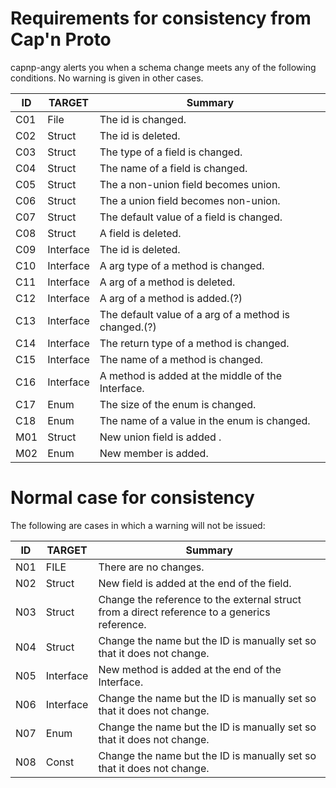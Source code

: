 # Requirements for consistency from Cap'n Proto 

capnp-angy alerts you when a schema change meets any of the following conditions.
No warning is given in other cases.

| ID    | TARGET    | Summary                                               | 
| ----  | ----      | ----                                                  | 
| C01   | File      | The id is changed.                                    |
| C02   | Struct    | The id is deleted.                                    |
| C03   | Struct    | The type of a field is changed.                       |
| C04   | Struct    | The name of a field is changed.                       |
| C05   | Struct    | The a non-union field becomes union.                  |
| C06   | Struct    | The a union field becomes non-union.                  |
| C07   | Struct    | The default value of a field is changed.              |
| C08   | Struct    | A field is deleted.                                   |
| C09   | Interface | The id is deleted.                                    |
| C10   | Interface | A arg type of a method is changed.                    |
| C11   | Interface | A arg of a method is deleted.                         |
| C12   | Interface | A arg of a method is added.(?)                        |
| C13   | Interface | The default value of a arg of a method is changed.(?) |
| C14   | Interface | The return type of a method is changed.               |
| C15   | Interface | The name of a method is changed.                      |
| C16   | Interface | A method is added at the middle of the Interface.     |
| C17   | Enum      | The size of the enum is changed.                      |
| C18   | Enum      | The name of a value in the enum is changed.           |
| M01   | Struct    | New union field is added .                            |
| M02   | Enum      | New member is added.                                  |
<!--
| C01   | Const     | nop                                                   |
| C01   | Annotation| nop                                                   |
-->

# Normal case for consistency 
The following are cases in which a warning will not be issued:

| ID    | TARGET    | Summary                                                                   |
| ----  | ----      | ----                                                                      |
| N01   | FILE      | There are no changes.                                                     |
| N02   | Struct    | New field is added at the end of the field.                               |
| N03   | Struct    | Change the reference to the external struct from a direct reference to a generics reference. |
| N04   | Struct    | Change the name but the ID is manually set so that it does not change.    |
| N05   | Interface | New method is added at the end of the Interface.                          |
| N06   | Interface | Change the name but the ID is manually set so that it does not change.    |
| N07   | Enum      | Change the name but the ID is manually set so that it does not change.    |
| N08   | Const     | Change the name but the ID is manually set so that it does not change.    |